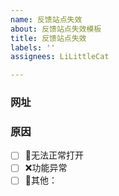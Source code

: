 ```yaml
---
name: 反馈站点失效
about: 反馈站点失效模板
title: 反馈站点失效
labels: ''
assignees: LiLittleCat

---
```


### 网址

### 原因
<!-- 将 [ ] 改为 [x] 即为选中 -->

- [ ] 🚫无法正常打开
- [ ] ❌功能异常
- [ ] 🤔其他：
